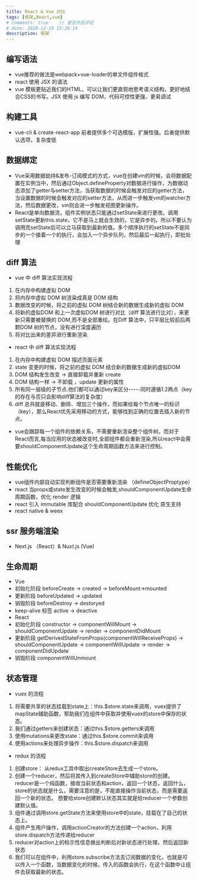 ```yaml
---
title: React & Vue 对比
tags: [框架,React,vue]
# comments: true    // 是否开启评论
# date: 2018-12-10 15:28:14
description: 框架
---
```

## 编写语法
-	vue推荐的做法是webpack+vue-loader的单文件组件格式
-	react 使用 JSX 的语法
-	 vue 模板更贴近我们的HTML，可以让我们更直观地思考语义结构，更好地结合CSS的书写。JSX 使用 js 编写 DOM，代码可控性更强，更易调试
## 构建工具
-	vue-cli & create-react-app 前者提供多个可选模版，扩展性强。后者提供默认选项，复杂度低
## 数据绑定
-	Vue采用数据劫持&发布-订阅模式的方式，vue在创建vm的时候，会将数据配置在实例当中，然后通过Object.defineProperty对数据进行操作，为数据动态添加了getter与setter方法，当获取数据的时候会触发对应的getter方法，当设置数据的时候会触发对应的setter方法，从而进一步触发vm的watcher方法，然后数据更改，vm则会进一步触发视图更新操作。
-	React是单向数据流，组件实例状态只能通过setState来进行更改。调用setState更新this.state，它不是马上就会生效的，它是异步的。所以不要认为调用完setState后可以立马获取到最新的值。多个顺序执行的setState不是同步的一个接着一个的执行，会加入一个异步队列，然后最后一起执行，即批处理
## diff 算法
-	vue 中 diff 算法实现流程
  1.	在内存中构建虚拟 DOM
  2.	将内存中虚拟 DOM 树渲染成真是 DOM 结构
  3.	数据改变的时候，将之前的虚拟 DOM 树结合新的数据生成新的虚拟 DOM
  4.	将新的虚拟DOM 和上一次虚拟DOM 树进行对比（diff 算法进行比对），来更新只需要被替换的 DOM,而不是全部重绘。在Diff 算法中，只平层比较前后两颗DOM 树的节点，没有进行深度遍历
  5.	将对比出来的差异进行重新渲染
-	react 中 diff 算法实现流程
  1.	在内存中构建虚拟 DOM 描述页面元素
  2.	state 变更的时候，将之前的虚拟 DOM 结合新的数据生成新的虚拟DOM
  3.	DOM 结构发生改变 → 直接卸载并重新 create
  4.	DOM 结构一样 → 不卸载 ，update 更新的属性
  5.	所有同一层级的子节点.他们都可以通过key来区分-----同时遵循1.2两点（key的存在与否只会影响diff算法的复杂度）
  6.	diff 总共就是移动、删除、增加三个操作，而如果给每个节点唯一的标识（key），那么React优先采用移动的方式，能够找到正确的位置去插入新的节点。
-	vue会跟踪每一个组件的依赖关系，不需要重新渲染整个组件树。而对于React而言,每当应用的状态被改变时,全部组件都会重新渲染,所以react中会需要shouldComponentUpdate这个生命周期函数方法来进行控制。
## 性能优化
-	vue组件内部自动实现判断组件是否需要重新渲染 （defineObjectProptype）
-	react 当props或state发生改变的时候会触发,shouldComponentUpdate生命周期函数，优化 render 逻辑
-	react 引入 immutable 库配合 shouldComponentUpdate 优化
原生支持
-	react native & weex
## ssr 服务端渲染
-	Next.js （React）& Nuxt.js (Vue)
## 生命周期
-	Vue
  -	初始化阶段 beforeCreate → created → beforeMount→mounted
  -	更新阶段 beforeUpdated → updated
  -	销毁阶段 beforeDestroy → destoryed
  -	keep-alive 标签 active → deactive
-	React
  -	初始化阶段 constructor → componentWillMount → shouldComponentUpdate → render → componentDidMount
  -	更新阶段 getDerivedStateFromProps(componentWillReceiveProps) → shouldComponentUpdate → componentWillUpdate → render → componentDidUpdate
  -	销毁阶段 componentWillUnmount
## 状态管理
-	vuex 的流程
  1.	将需要共享的状态挂载到state上：this.$store.state来调用，vuex提供了mapState辅助函数，帮助我们在组件中获取并使用vuex的store中保存的状态。
  2.	我们通过getters来创建状态：通过this.$store.getters来调用
  3.	使用mutations来更改state：通过this.$store.commit来调用
  4.	使用actions来处理异步操作：this.$store.dispatch来调用
-	redux 的流程
  1.	创建store： 从redux工具中取出createStore去生成一个store。
  2.	创建一个reducer，然后将其传入到createStore中辅助store的创建。 reducer是一个纯函数，接收当前状态和action，返回一个状态，返回什么，store的状态就是什么，需要注意的是，不能直接操作当前状态，而是需要返回一个新的状态。 想要给store创建默认状态其实就是给reducer一个参数创建默认值。
  3.	组件通过调用store.getState方法来使用store中的state，挂载在了自己的状态上。
  4.	组件产生用户操作，调用actionCreator的方法创建一个action，利用store.dispatch方法传递给reducer
  5.	reducer对action上的标示性信息做出判断后对新状态进行处理，然后返回新状态
  6.	我们可以在组件中，利用store.subscribe方法去订阅数据的变化，也就是可以传入一个函数，当数据变化的时候，传入的函数会执行，在这个函数中让组件去获取最新的状态。

